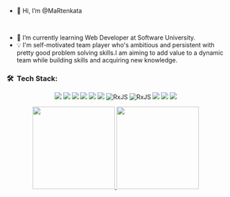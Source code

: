 - 👋 Hi, I’m @MaRtenkata 

<br>

- 🌱  I’m currently learning Web Developer at Software University.  <br>
- 💡   I'm self-motivated team player who's ambitious and persistent with pretty good problem solving skills.I am aiming to add value to a dynamic team while building skills and acquiring new knowledge. <br>




### 🛠 &nbsp;Tech Stack:
<p align='center'>
<img src="https://img.shields.io/badge/HTML5-E34F26?style=for-the-badge&logo=html5&logoColor=white" />
<img src="https://img.shields.io/badge/CSS3-1572B6?style=for-the-badge&logo=css3&logoColor=white" />
<img src="https://img.shields.io/badge/Sass-CC6699?style=for-the-badge&logo=sass&logoColor=white" />
  
<img src="https://img.shields.io/badge/JavaScript-F7DF1E?style=for-the-badge&logo=javascript&logoColor=black" />
<img src="https://img.shields.io/badge/Node.js-43853D?style=for-the-badge&logo=node.js&logoColor=white" />
<img src="https://img.shields.io/badge/Express.js-404D59?style=for-the-badge&logo=express&logoColor=white" />
  

<img alt="RxJS" src = " https://img.shields.io/badge/-ReactJs-61DAFB?logo=react" alt="React" />
<img alt="RxJS" src="https://img.shields.io/badge/rxjs-%23B7178C.svg?style=for-the-badge&logo=reactivex&logoColor=white" />
<img src="https://img.shields.io/badge/TypeScript-007ACC?style=for-the-badge&logo=typescript&logoColor=white" />
  
<img src="https://img.shields.io/badge/MongoDB-4EA94B?style=for-the-badge&logo=mongodb&logoColor=white" />
<img src="https://img.shields.io/badge/Git-F05032?style=for-the-badge&logo=git&logoColor=white" />
</p>

<p align="center">
<a href="https://github.com/MaRtenkata">
  <img height="190em" src="https://github-readme-stats-eight-theta.vercel.app/api?username=MaRtenkata&show_icons=true&theme=react&include_all_commits=true&count_private=true "/>
  <img height="190em" src="https://github-readme-stats-eight-theta.vercel.app/api/top-langs/?username=MaRtenkata&layout=compact&langs_count=8&hide=java,r&theme=react "/>
</a>
</p>




